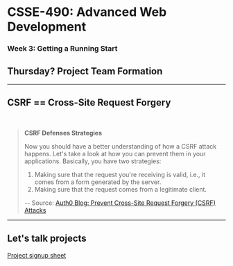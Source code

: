 # CSSE-490: Advanced Web Development
### Week 3: Getting a Running Start

## Thursday? Project Team Formation

---
## CSRF == Cross-Site Request Forgery
<br>


> **CSRF Defenses Strategies**
>
> Now you should have a better understanding of how a CSRF attack happens. Let's take a look at how you can prevent them in your applications. Basically, you have two strategies:
>
> 1. Making sure that the request you're receiving is valid, i.e., it comes from a form generated by the server.
> 2. Making sure that the request comes from a legitimate client.
>
> -- Source: [Auth0 Blog: Prevent Cross-Site Request Forgery (CSRF) Attacks](https://auth0.com/blog/cross-site-request-forgery-csrf/)

---

## Let's talk projects


[Project signup sheet](https://docs.google.com/spreadsheets/d/17FoOmJk-xgyoKU9j8y0d_1qRmBEun5ZohD0vRO0hmB8/edit?usp=sharing)

